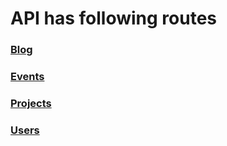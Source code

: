 # API has following routes

### [Blog](routes/blog/guide.md)
### [Events](routes/events/guide.md)
### [Projects](routes/projects/guide.md)
### [Users](routes/users/guide.md)